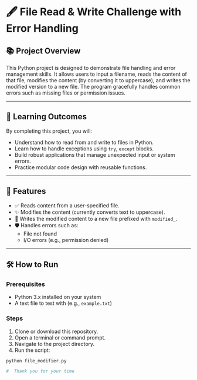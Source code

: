# 🖋️ File Read & Write Challenge with Error Handling

## 📚 Project Overview

This Python project is designed to demonstrate file handling and error management skills. It allows users to input a filename, reads the content of that file, modifies the content (by converting it to uppercase), and writes the modified version to a new file. The program gracefully handles common errors such as missing files or permission issues.

---

## 🎯 Learning Outcomes

By completing this project, you will:

- Understand how to read from and write to files in Python.
- Learn how to handle exceptions using `try`, `except` blocks.
- Build robust applications that manage unexpected input or system errors.
- Practice modular code design with reusable functions.

---

## 🚀 Features

- ✅ Reads content from a user-specified file.
- ✨ Modifies the content (currently converts text to uppercase).
- 📝 Writes the modified content to a new file prefixed with `modified_`.
- 🛡️ Handles errors such as:
  - File not found
  - I/O errors (e.g., permission denied)

---

## 🛠️ How to Run

### Prerequisites
- Python 3.x installed on your system
- A text file to test with (e.g., `example.txt`)

### Steps
1. Clone or download this repository.
2. Open a terminal or command prompt.
3. Navigate to the project directory.
4. Run the script:

```bash
python file_modifier.py

#  Thank you for your time